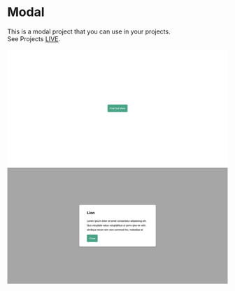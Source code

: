 # Modal
This is a modal project that you can use in your projects.<br/>
See Projects [LIVE](https://mohammadkiaei.github.io/modal/).
<br/>
<br/>
![Modal Deactive](https://github.com/mohammadkiaei/modal/blob/master/modal1.png)
<br/>
![Modal Active](https://github.com/mohammadkiaei/modal/blob/master/modal2.png)
<br/>
